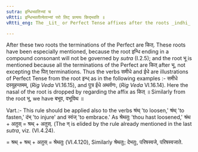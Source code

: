 ```yaml
---
sutra: इन्धिभवतिभ्यां च
vRtti: इन्धिभवतीत्येताभ्यां परो लिट् प्रत्ययः किद्भवति ॥
vRtti_eng: The _Lit_ or Perfect Tense affixes after the roots _indhi_ 'to kindle,' and _bhu_ 'to become,' also are _kit_.

---
```

After these two roots the terminations of the Perfect are कित्. These roots have been especially mentioned, because the root इन्धि ending in a compound consonant will not be governed by _sutra_ (I.2.5); and the root भू is mentioned because all the terminations of the Perfect are कित् after भू, not excepting the पित् terminations. Thus the verbs समीधे and ईधे are illustrations of Perfect Tense from the root इन्ध् as in the following examples :- समीधे दस्युहन्तमम्, (_Rig_ _Veda_ VI.16.15), and पुत्र ईधे अथर्वणः, (_Rig_ _Veda_ VI.16.14). Here the nasal of the root is dropped by regarding the affix as कित् ॥ Similarly from the root भू, we have बभूव, वभूविथ ॥

Vart.:- This rule should be applied also to the verbs श्रंथ् 'to loosen,' श्रंथ् 'to fasten,' दंभ् 'to injure' and स्वंज् 'to embrace.' As श्रेथतुः 'thou hast loosened,' श्रंथ + अतुस् = श्रथ् + अतुस्. (The न् is elided by the rule already mentioned in the last _sutra_, viz. (VI.4.24).

= श्रथ् + श्रथ् + अतुस् = श्रेथतुः (VI.4.120), Similarly श्रेथतुः; देभतुः, परिषस्वजे, परिषस्वजाते.